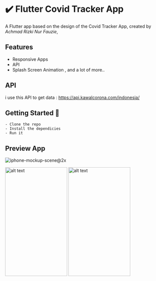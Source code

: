 # ✔️ Flutter Covid Tracker App

A Flutter app based on the design of the Covid Tracker App, created by *Achmad Rizki Nur Fauzie*,

## Features
- Responsive Apps
- API
- Splash Screen Animation , and a lot of more..

## API
i use this API to get data : https://api.kawalcorona.com/indonesia/

## Getting Started 🚀

```shell
- Clone the repo
- Install the dependicies
- Run it
```

## Preview App
![iphone-mockup-scene@2x](https://user-images.githubusercontent.com/75843138/104833077-b1863c00-58c8-11eb-9eda-f607f494e6c0.jpeg)

<img src="https://user-images.githubusercontent.com/75843138/104833106-ccf14700-58c8-11eb-9d33-08d8c564c4f7.png" alt="alt text" width="200" height="350"> <img src="https://user-images.githubusercontent.com/75843138/104833107-cd89dd80-58c8-11eb-9e6e-51670e6f1738.png" alt="alt text" width="200" height="350">
